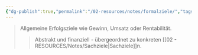 ```yaml
---
{"dg-publish":true,"permalink":"/02-resources/notes/formalziele/","tags":["unternehmensziele/arten","wirtschaft/bwl"],"noteIcon":"","updated":"2025-09-27T01:32:43.000+02:00"}
---
```


>Allgemeine Erfolgsziele wie Gewinn, Umsatz oder Rentabilität.
>>Abstrakt und finanziell - übergeordnet zu konkreten [[02 - RESOURCES/Notes/Sachziele\|Sachziele]]n.